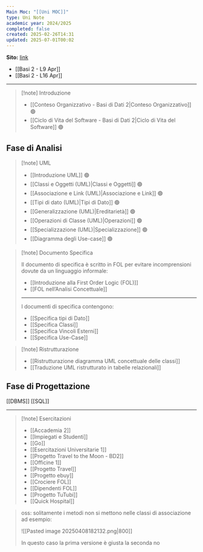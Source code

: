 ```yaml
---
Main Moc: "[[Uni MOC]]"
type: Uni Note
academic year: 2024/2025
completed: false
created: 2025-02-26T14:31
updated: 2025-07-01T00:02
---
```

**Sito:** [link](https://elearning.uniroma1.it/course/view.php?id=17659&section=5)
- [[Basi 2 - L9 Apr]]
- [[Basi 2 - L16 Apr]]

---

>[!note] Introduzione
>- [[Conteso Organizzativo - Basi di Dati 2|Conteso Organizzativo]] 🟢
>- [[Ciclo di Vita del Software - Basi di Dati 2|Ciclo di Vita del Software]] 🟢
## Fase di Analisi

>[!note] UML
>- [[Introduzione UML]] 🟢
>- [[Classi e Oggetti (UML)|Classi e Oggetti]] 🟢
>- [[Associazione e Link (UML)|Associazione e Link]] 🟢
>- [[Tipi di dato (UML)|Tipi di Dato]] 🟢
>- [[Generalizzazione (UML)|Ereditarietà]] 🟢
>- [[Operazioni di Classe (UML)|Operazioni]] 🟢
>- [[Specializzazione (UML)|Specializzazione]] 🟢
>- [[Diagramma degli Use-case]] 🟢

>[!note] Documento Specifica
>
>Il documento di specifica è scritto in FOL per evitare incomprensioni dovute da un linguaggio informale:
>- [[Introduzione alla First Order Logic (FOL)]]
>- [[FOL nell’Analisi Concettuale]]
>
>---
>
>I documenti di specifica contengono:
>- [[Specifica tipi di Dato]]
>- [[Specifica Classi]]
>- [[Specifica Vincoli Esterni]]
>- [[Specifica Use-Case]]

>[!note] Ristrutturazione
>
>- [[Ristrutturazione diagramma UML concettuale delle classi]]
>- [[Traduzione UML ristrutturato in tabelle relazionali]]

## Fase di Progettazione

[[DBMS]]
[[SQL]]

----

>[!note] Esercitazioni
>
>- [[Accademia 2]]
>- [[Impiegati e Studenti]]
>- [[Go]]
>- [[Esercitazioni Universitarie 1]]
>- [[Progetto Travel to the Moon - BD2]]
>- [[Officine 1]]
>- [[Progetto Travel]]
>- [[Progetto ebuy]]
>- [[Crociere FOL]]
>- [[Dipendenti FOL]]
>- [[Progetto TuTubi]]
>- [[Quick Hospital]]




>oss: solitamente i metodi non si mettono nelle classi di associazione ad esempio:
>
>![[Pasted image 20250408182132.png|800]]
>
>In questo caso la prima versione è giusta la seconda no



